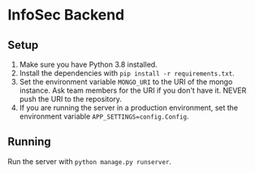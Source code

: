 # InfoSec Backend


## Setup

1. Make sure you have Python 3.8 installed.
2. Install the dependencies with `pip install -r requirements.txt`.
3. Set the environment variable `MONGO_URI` to the URI of the mongo instance. Ask team members for the URI if you don't have it. NEVER push the URI to the repository.
4. If you are running the server in a production environment, set the environment variable `APP_SETTINGS=config.Config`.


## Running

Run the server with `python manage.py runserver`.
